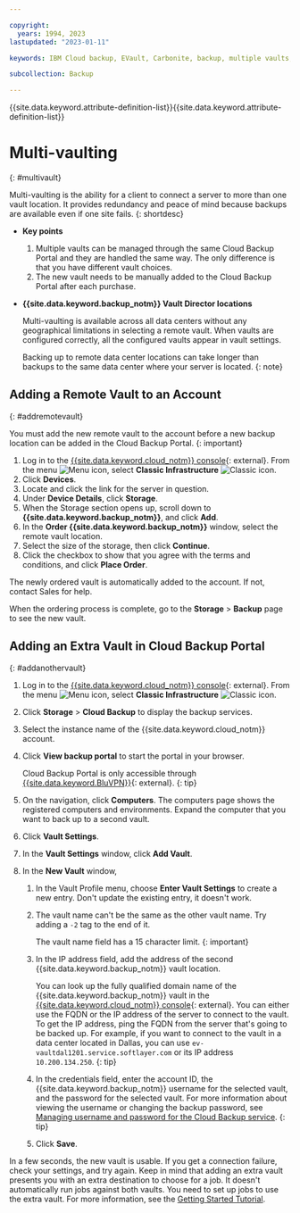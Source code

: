 ```yaml
---

copyright:
  years: 1994, 2023
lastupdated: "2023-01-11"

keywords: IBM Cloud backup, EVault, Carbonite, backup, multiple vaults, mulitple locations, disaster recovery

subcollection: Backup

---
```

{{site.data.keyword.attribute-definition-list}}{{site.data.keyword.attribute-definition-list}}

# Multi-vaulting
{: #multivault}

Multi-vaulting is the ability for a client to connect a server to more than one vault location. It provides redundancy and peace of mind because backups are available even if one site fails.
{: shortdesc}

- **Key points**

   1. Multiple vaults can be managed through the same Cloud Backup Portal and they are handled the same way. The only difference is that you have different vault choices.
   2. The new vault needs to be manually added to the Cloud Backup Portal after each purchase.


- **{{site.data.keyword.backup_notm}} Vault Director locations**

   Multi-vaulting is available across all data centers without any geographical limitations in selecting a remote vault. When vaults are configured correctly, all the configured vaults appear in vault settings.

   Backing up to remote data center locations can take longer than backups to the same data center where your server is located.
   {: note}

## Adding a Remote Vault to an Account
{: #addremotevault}

You must add the new remote vault to the account before a new backup location can be added in the Cloud Backup Portal.
{: important}

1. Log in to the [{{site.data.keyword.cloud_notm}} console](/login){: external}. From the menu ![Menu icon](../icons/icon_hamburger.svg "Menu"), select **Classic Infrastructure** ![Classic icon](../icons/classic.svg "Classic").
2. Click **Devices**.
3. Locate and click the link for the server in question.
4. Under **Device Details**, click **Storage**.
5. When the Storage section opens up, scroll down to **{{site.data.keyword.backup_notm}}**, and click **Add**.
6. In the **Order {{site.data.keyword.backup_notm}}** window, select the remote vault location.
7. Select the size of the storage, then click **Continue**.
8. Click the checkbox to show that you agree with the terms and conditions, and click **Place Order**.

The newly ordered vault is automatically added to the account. If not, contact Sales for help.

When the ordering process is complete, go to the **Storage** > **Backup** page to see the new vault.

## Adding an Extra Vault in Cloud Backup Portal
{: #addanothervault}

1. Log in to the [{{site.data.keyword.cloud_notm}} console](/login){: external}. From the menu ![Menu icon](../icons/icon_hamburger.svg "Menu"), select **Classic Infrastructure** ![Classic icon](../icons/classic.svg "Classic").
2. Click **Storage** > **Cloud Backup** to display the backup services.
3. Select the instance name of the {{site.data.keyword.cloud_notm}} account.
4. Click **View backup portal** to start the portal in your browser.

   Cloud Backup Portal is only accessible through [{{site.data.keyword.BluVPN}}](https://www.ibm.com/cloud/vpn-access){: external}.
   {: tip}

5. On the navigation, click **Computers**. The computers page shows the registered computers and environments. Expand the computer that you want to back up to a second vault.
6. Click **Vault Settings**.
7. In the **Vault Settings** window, click **Add Vault**.
8. In the **New Vault** window,
   1. In the Vault Profile menu, choose **Enter Vault Settings** to create a new entry. Don't update the existing entry, it doesn't work.
   2. The vault name can't be the same as the other vault name. Try adding a `-2` tag to the end of it.

       The vault name field has a 15 character limit.
       {: important}

   3. In the IP address field, add the address of the second {{site.data.keyword.backup_notm}} vault location.

       You can look up the fully qualified domain name of the {{site.data.keyword.backup_notm}} vault in the [{{site.data.keyword.cloud_notm}} console](/login){: external}. You can either use the FQDN or the IP address of the server to connect to the vault. To get the IP address, ping the FQDN from the server that's going to be backed up. For example, if you want to connect to the vault in a data center located in Dallas, you can use `ev-vaultdal1201.service.softlayer.com` or its IP address `10.200.134.250`.
      {: tip}

   4. In the credentials field, enter the account ID, the {{site.data.keyword.backup_notm}} username for the selected vault, and the password for the selected vault.
      For more information about viewing the username or changing the backup password, see [Managing username and password for the Cloud Backup service](/docs/Backup?topic=Backup-changePassword).
      {: tip}

   5. Click **Save**.

In a few seconds, the new vault is usable. If you get a connection failure, check your settings, and try again. Keep in mind that adding an extra vault presents you with an extra destination to choose for a job. It doesn't automatically run jobs against both vaults. You need to set up jobs to use the extra vault. For more information, see the [Getting Started Tutorial](/docs/Backup?topic=Backup-getting-started#getting-started).
